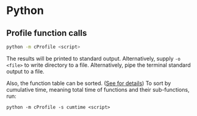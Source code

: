# Python

## Profile function calls

```sh
python -m cProfile <script>
```

The results will be printed to standard output. Alternatively, supply `-o
<file>` to write directory to a file. Alternatively, pipe the terminal standard
output to a file.

Also, the function table can be sorted. ([See for
details](https://docs.python.org/3/library/profile.html#pstats.Stats.sort_stats))
To sort by cumulative time, meaning total time of functions and their
sub-functions, run:
```
python -m cProfile -s cumtime <script>
```
